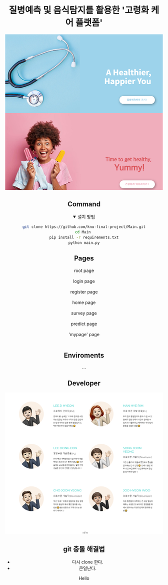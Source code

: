 # <div align="center">질병예측 및 음식탐지를 활용한 '고령화 케어 플랫폼'</div>

<div align="center">
<p>
   <img width="850" src="https://github.com/knu-final-project/.github/blob/main/home.png"></a>
</p>

## <div align="center">Command</div>
<details open>
<summary>설치 방법</summary>

```bash
git clone https://github.com/knu-final-project/Main.git
cd Main 
pip install -r requirements.txt
python main.py
```  

</details>

## <div align="center">Pages</div>

<center>root page</center><br>
<center>login page</center><br>
<center>register page</center><br>
<center>home page</center><br>
<center>survey page</center><br>
<center>predict page</center><br>
<center>'mypage' page</center><br>

## <div align="center">Enviroments</div>

...

## <div align="center">Developer</div>

<div align="center">
<p>
   <img width="850" src="https://github.com/knu-final-project/.github/blob/main/developer.png"></a>
</p>

## <div align="center">git 충돌 해결법 </div>
- 다시 clone 한다.
- 큰일난다.


Hello